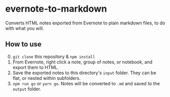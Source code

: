 # evernote-to-markdown
Converts HTML notes exported from Evernote to plain markdown files, to do with what you will.

## How to use

0. `git clone` this repository & `npm install`
1. From Evernote, right click a note, group of notes, or notebook, and export them to HTML.
2. Save the exported notes to this directory's `input` folder. They can be flat, or nested within subfolders.
3. `npm run go` or `yarn go`. Notes will be converted to `.md` and saved to the `output` folder.
